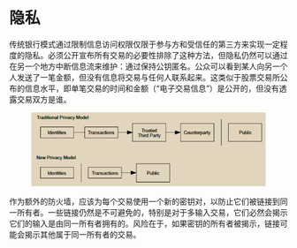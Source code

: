 # 隐私

传统银行模式通过限制信息访问权限仅限于参与方和受信任的第三方来实现一定程度的隐私。必须公开宣布所有交易的必要性排除了这种方法，但隐私仍然可以通过在另一个地方中断信息流来维护：通过保持公钥匿名。公众可以看到某人向另一个人发送了一笔金额，但没有信息将交易与任何人联系起来。这类似于股票交易所公布的信息水平，即单笔交易的时间和金额（“电子交易信息”）是公开的，但没有透露交易双方是谁。

<figure><img src="../../.gitbook/assets/A.7.png" alt=""><figcaption></figcaption></figure>

作为额外的防火墙，应该为每个交易使用一个新的密钥对，以防止它们被链接到同一所有者。一些链接仍然是不可避免的，特别是对于多输入交易，它们必然会揭示它们的输入是由同一所有者拥有的。风险在于，如果密钥的所有者被揭示，链接可能会揭示其他属于同一所有者的交易。
